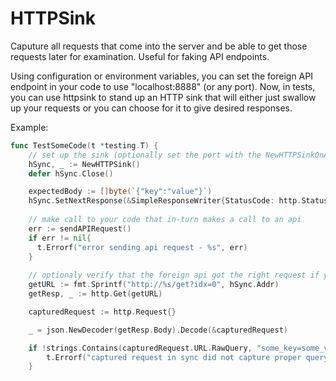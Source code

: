 HTTPSink
======================

Caputure all requests that come into the server and be able to get those requests later for examination. Useful for faking API endpoints.

Using configuration or environment variables, you can set the foreign API endpoint in your code to use "localhost:8888" (or any port). Now, in tests, you can use httpsink to stand up an HTTP sink that will either just swallow up your requests or you can choose for it to give desired responses.

Example:

```go
func TestSomeCode(t *testing.T) {
	// set up the sink (optionally set the port with the NewHTTPSinkOnAdder("localhost:8888"))
	hSync, _ := NewHTTPSink()
	defer hSync.Close()

	expectedBody := []byte(`{"key":"value"}`)
	hSync.SetNextResponse(&SimpleResponseWriter{StatusCode: http.StatusTeapot, Body: expectedBody})
	
	// make call to your code that in-turn makes a call to an api
	err := sendAPIRequest()
	if err != nil{
	  t.Errorf("error sending api request - %s", err)
	}
	
	// optionaly verify that the foreign api got the right request if you like
	getURL := fmt.Sprintf("http://%s/get?idx=0", hSync.Addr)
	getResp, _ := http.Get(getURL)

	capturedRequest := http.Request{}

	_ = json.NewDecoder(getResp.Body).Decode(&capturedRequest)

	if !strings.Contains(capturedRequest.URL.RawQuery, "some_key=some_value") {
		t.Errorf("captured request in sync did not capture proper query - %s", capturedRequest.URL.RawQuery)
	}
```

